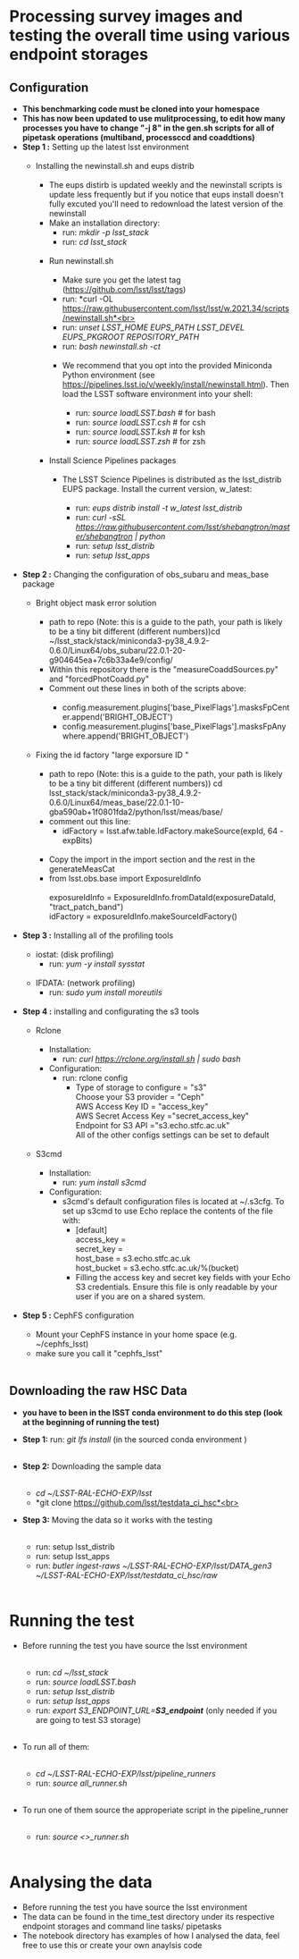 # Processing survey images and testing the overall time using various endpoint storages
## Configuration
- **This benchmarking code must be cloned into your homespace**
- **This has now been updated to use mulitprocessing, to edit how many processes you have to change "-j 8" in the gen.sh scripts for all of pipetask operations (multiband, processccd and coaddtions)** 
- **Step 1 :** Setting up the latest lsst environment <br><br>
  - Installing the newinstall.sh and eups distrib <br><br>
     - The eups distirb is updated weekly and the newinstall scripts is update less frequently but if you notice that eups install doesn't fully excuted you'll need to redownload the latest version of the newinstall
     - Make an installation directory: <br>
       -  run: *mkdir -p lsst_stack*<br>
       -  run: *cd lsst_stack*<br><br>
     - Run newinstall.sh<br><br>
       - Make sure you get the latest tag (https://github.com/lsst/lsst/tags)<br>
       - run: *curl -OL https://raw.githubusercontent.com/lsst/lsst/w.2021.34/scripts/newinstall.sh*<br>
       - run: *unset LSST_HOME EUPS_PATH LSST_DEVEL EUPS_PKGROOT REPOSITORY_PATH*<br>
       - run: *bash newinstall.sh -ct*<br><br>
       - We recommend that you opt into the provided Miniconda Python environment (see https://pipelines.lsst.io/v/weekly/install/newinstall.html). Then load the LSST software environment into your shell:<br><br>
         - run: *source loadLSST.bash* # for bash <br>
         - run: *source loadLSST.csh* # for csh <br>
         - run: *source loadLSST.ksh* # for ksh <br>
         - run: *source loadLSST.zsh* # for zsh <br><br>
     - Install Science Pipelines packages<br><br>
         - The LSST Science Pipelines is distributed as the lsst_distrib EUPS package. Install the current version, w_latest:<br><br>
           - run: *eups distrib install -t w_latest lsst_distrib*<br>   
           - run: *curl -sSL https://raw.githubusercontent.com/lsst/shebangtron/master/shebangtron | python*<br>
           - run: *setup lsst_distrib*<br>
           - run: *setup lsst_apps*<br><br>
- **Step 2 :** Changing the configuration of obs_subaru and meas_base package <br><br>
  - Bright object mask error solution <br><br>
    - path to repo (Note: this is a guide to the path, your path is likely to be a tiny bit different (different numbers))cd ~/lsst_stack/stack/miniconda3-py38_4.9.2-0.6.0/Linux64/obs_subaru/22.0.1-20-g904645ea+7c6b33a4e9/config/ <br>
    - Within this repository there is the "measureCoaddSources.py" and "forcedPhotCoadd.py" <br>
    - Comment out these lines in both of the scripts above:<br><br>
      - config.measurement.plugins['base_PixelFlags'].masksFpCenter.append('BRIGHT_OBJECT')<br>
      - config.measurement.plugins['base_PixelFlags'].masksFpAnywhere.append('BRIGHT_OBJECT')<br><br>
  - Fixing the id factory "large exporsure ID "<br><br>
    - path to repo  (Note: this is a guide to the path, your path is likely to be a tiny bit different (different numbers)) cd lsst_stack/stack/miniconda3-py38_4.9.2-0.6.0/Linux64/meas_base/22.0.1-10-gba590ab+1f0801fda2/python/lsst/meas/base/ <br>
    - comment out this line: <br>
      - idFactory = lsst.afw.table.IdFactory.makeSource(expId, 64 - expBits) <br><br> 
    - Copy the import in the import section and the rest in the generateMeasCat <br>
    -   from lsst.obs.base import ExposureIdInfo <br>  
        exposureIdInfo = ExposureIdInfo.fromDataId(exposureDataId, "tract_patch_band")<br>
        idFactory = exposureIdInfo.makeSourceIdFactory()<br><br>
- **Step 3 :** Installing all of the profiling tools<br><br>
  - iostat: (disk profiling) <br>
    - run: *yum -y install sysstat*<br><br>
  - IFDATA: (network profiling)<br>
    - run: *sudo yum install moreutils* <br><br>
- **Step 4 :** installing and configurating the s3 tools <br><br>
  - Rclone <br><br>
    - Installation:<br>
      - run: *curl https://rclone.org/install.sh | sudo bash* <br>
    - Configuration:<br>
      - run: rclone config <br>
        - Type of storage to configure = "s3" <br>
          Choose your S3 provider = "Ceph"<br>
          AWS Access Key ID = "access_key"<br>
          AWS Secret Access Key ="secret_access_key"<br>
          Endpoint for S3 API ="s3.echo.stfc.ac.uk"<br>
          All of the other configs settings can be set to default<br><br>
  - S3cmd<br><br>
    - Installation:<br>
      - run: *yum install s3cmd*<br>
    - Configuration:<br>
      - s3cmd's default configuration files is located at ~/.s3cfg. To set up s3cmd to use Echo replace the contents of the file with:<br>
        -  [default] <br>
           access_key = <br>
           secret_key =<br>
           host_base = s3.echo.stfc.ac.uk<br>
           host_bucket = s3.echo.stfc.ac.uk/%(bucket)<br>
        - Filling the access key and secret key fields with your Echo S3 credentials. Ensure this file is only readable by your user if you are on a shared system.<br><br>
- **Step 5 :** CephFS configuration <br><br>
  - Mount your CephFS instance in your home space (e.g. ~/cephfs_lsst) <br>
  - make sure you call it "cephfs_lsst"<br><br>
## Downloading the raw HSC Data
- **you have to been in the lSST conda environment to do this step (look at the beginning of running the test)**
- **Step 1:** run: *git lfs install* (in the sourced conda environment )<br><br>
- **Step 2:** Downloading the sample data<br><br>
  - *cd ~/LSST-RAL-ECHO-EXP/lsst*<br>
  - *git clone https://github.com/lsst/testdata_ci_hsc*<br><br>

- **Step 3:** Moving the data so it works with the testing<br><br>
  - run: setup lsst_distrib
  - run: setup lsst_apps
  - run: *butler ingest-raws ~/LSST-RAL-ECHO-EXP/lsst/DATA_gen3 ~/LSST-RAL-ECHO-EXP/lsst/testdata_ci_hsc/raw* <br><br>
  
# Running the test
- Before running the test you have source the lsst environment<br><br>
  - run: *cd ~/lsst_stack*<br>
  - run: *source loadLSST.bash* <br>
  - run: *setup lsst_distrib*<br>
  - run: *setup lsst_apps*<br>
  - run: *export S3_ENDPOINT_URL=**S3_endpoint*** (only needed if you are going to test S3 storage) <br><br>
  
- To run all of them:<br><br>
  - *cd ~/LSST-RAL-ECHO-EXP/lsst/pipeline_runners* <br> 
  - run: *source all_runner.sh*<br><br>
- To run one of them source the approperiate script in the pipeline_runner <br><br>
  - run: *source <>_runner.sh*<br><br>

# Analysing the data 
- Before running the test you have source the lsst environment<br>
- The data can be found in the time_test directory under its respective endpoint storages and command line tasks/ pipetasks <br>
- The notebook directory has examples of how I analysed the data, feel free to use this or create your own anaylsis code <br><br>  
  


     


